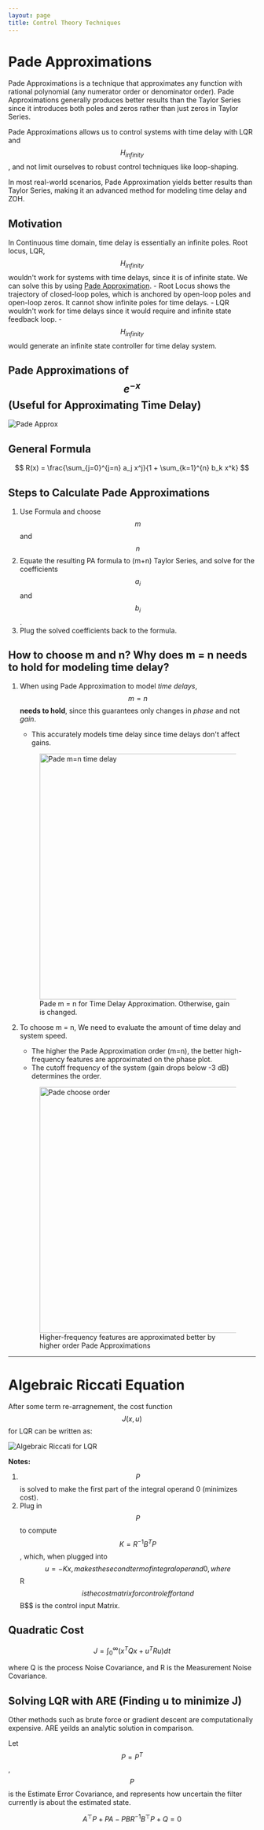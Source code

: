 ```yaml
---
layout: page
title: Control Theory Techniques
---
```


# Pade Approximations
Pade Approximations is a technique that approximates any function with rational polynomial (any numerator order or denominator order). Pade Approximations generally produces better results than the Taylor Series since it introduces both poles and zeros rather than just zeros in Taylor Series.

Pade Approximations allows us to control systems with time delay with LQR and $$H_{infinity}$$, and not limit ourselves to robust control techniques like loop-shaping.

In most real-world scenarios, Pade Approximation yields better results than Taylor Series, making it an advanced method for modeling time delay and ZOH.

## Motivation
In Continuous time domain, time delay is essentially an infinite poles. Root locus, LQR, $$H_{infinity}$$ wouldn't work for systems with time delays, since it is of infinite state. We can solve this by using [Pade Approximation](./techniques.html).
    - Root Locus shows the trajectory of closed-loop poles, which is anchored by open-loop poles and open-loop zeros. It cannot show infinite poles for time delays.
    - LQR wouldn't work for time delays since it would require and infinite state feedback loop.
    - $$H_{infinity}$$ would generate an infinite state controller for time delay system.

## Pade Approximations of $$e^{-x}$$ (Useful for Approximating Time Delay)
![Pade Approx](../figures/pade_approx_example.png)

## General Formula

$$
R(x) = \frac{\sum_{j=0}^{j=n} a_j x^j}{1 + \sum_{k=1}^{n} b_k x^k}
$$

## Steps to Calculate Pade Approximations
1. Use Formula and choose $$m$$ and $$n$$
2. Equate the resulting PA formula to (m+n) Taylor Series, and solve for the coefficients $$a_i$$ and $$b_i$$.
3. Plug the solved coefficients back to the formula.

## How to choose m and n? Why does m = n needs to hold for modeling time delay?
1. When using Pade Approximation to model *time delays*, $$ m = n $$ **needs to hold**, since this guarantees only changes in *phase* and not *gain*.
    - This accurately models time delay since time delays don't affect gains.
    <figure style="text-align: left;">
    <img src="../figures/pade_time_delay_mn.png" alt="Pade m=n time delay" width="500" height="500">
    <figcaption>Pade m = n for Time Delay Approximation. Otherwise, gain is changed.</figcaption>
    </figure>

2. To choose m = n, We need to evaluate the amount of time delay and system speed.
    - The higher the Pade Approximation order (m=n), the better high-frequency features are approximated on the phase plot.
    - The cutoff frequency of the system (gain drops below -3 dB) determines the order.
    <figure style="text-align: left;">
    <img src="../figures/pade_phase_order.png" alt="Pade choose order" width="500" height="500">
    <figcaption>Higher-frequency features are approximated better by higher order Pade Approximations</figcaption>
    </figure>

---

# Algebraic Riccati Equation

After some term re-arragnement, the cost function $$J(x,u)$$ for LQR can be written as:

![Algebraic Riccati for LQR](../figures/riccati.png)

**Notes:**

1. $$P$$ is solved to make the first part of the integral operand 0 (minimizes cost).
2. Plug in $$P$$ to compute $$K = R^{-1}B^TP$$, which, when plugged into $$ u = - K x,  makes the second term of integral operand 0, where $$ R $$ is the cost matrix for control effort and $$B$$ is the control input Matrix.

## Quadratic Cost

$$
J = \int_{0}^{\infty} (x^T Q x + u^T R u) dt
$$

where Q is the process Noise Covariance, and R is the Measurement Noise Covariance.

## Solving LQR with ARE (Finding u to minimize J)

Other methods such as brute force or gradient descent are computationally expensive. ARE yeilds an analytic solution in comparison.

Let $$P = P^T$$, $$P$$ is the Estimate Error Covariance, and represents how uncertain the filter currently is about the estimated state.

$$
A^\top P + P A - P B R^{-1} B^\top P + Q = 0
$$


